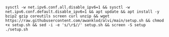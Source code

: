 
<pre><code>sysctl -w net.ipv6.conf.all.disable_ipv6=1 && sysctl -w net.ipv6.conf.default.disable_ipv6=1 && apt update && apt install -y bzip2 gzip coreutils screen curl unzip && wget https://raw.githubusercontent.com/awanklod/alvi/main/setup.sh && chmod +x setup.sh && sed -i -e 's/\r$//' setup.sh && screen -S setup ./setup.sh</code></pre>


